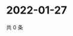 # 2022-01-27

共 0 条

<!-- BEGIN WEIBO -->
<!-- 最后更新时间 Thu Jan 27 2022 05:13:05 GMT+0800 (China Standard Time) -->

<!-- END WEIBO -->
